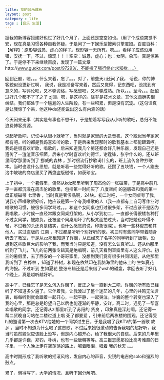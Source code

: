 ```yaml
---
title: 我的音乐成长
layout: post
catepory : life
tags : [音乐 生活]
---
```


据我的新博客搭建好也过了好几个月了，上面还是空空如也。（用了个成语突觉不安，现在真是习惯各种自我怀疑，于是问了一下娱乐型搜索引擎度娘。百度百科：【解释】：原形容诚恳、虚心的样子。现形容一无所有。嗯。。。看样子应该没用错，安抚一下，不过，惊现！！！空空：诚恳，虚心；也：女阴，象形。真是惊呆了。于是停不下来继续百度，发现了一篇文章http://www.guokr.com/post/97293/，不能搜了强行终止求知欲。。。）

回到正题，嗯。。。什么来着，忘了。。。对了，前些天zj还问了我，
话说，你的博客貌似没更新过啊，
我说，我是准备写来着，然后又觉得，记东西吧，没找到有意义的，写评论吧，又不够资格，写感想吧，又不够成熟。所以。。。至今。。。酝酿过好几个都不了了之了
zj回，嗯，是这样的。除非是技术文章，其他文章确实很纠结。我们都处于一个尴尬的人生阶段，有一些积累，但是没有沉淀。（这句话真是让我惊了个呆，他这种ds还能说出这么有内涵的话）

今天闲来无事（其实是有事也不想干），于是想着写写我从小听的歌吧，总归不能浪费博客资源。

说起听歌吧，记忆中从很小就听了，当时就是家里的大录音机，这个貌似当年家家都有吧。听的都是我妈喜欢听的歌，于是后来发现那时的歌我基本上都能跟着哼。我妈是很喜欢听歌，唱歌的，后来知道我几个舅还都会好几种乐器，发现自己还是遗传了一渣渣音乐细菌。后来小学时喜欢听刘德华，谢霆锋，张宇什么的，还从班里同学那里听到了 挪威的森林 ，那时很流行抄歌词什么的，班上流传各种抄歌本。当时也没什么思想，就是听着一些觉得好听的歌。还攒了五块钱，一个人跑去洛中坡坡的商店里买了两盘盗版磁带，如获珍宝。

上了初中，一个暑假里，偶然从kdz那里听到了周杰伦的一张磁带，于是高中前几乎一直都沉浸在周杰伦的歌里，包括第一时间买了 八度空间 的盗版碟和我的第一盘正版磁带 七里香 ，当时真是奢侈品啊，24块。初二时吧，一个女同桌夸了我，说我小声唱歌很好听，她应该是第一个夸我唱歌的人（我一直都有上自习写作业时唱歌的习惯，被很多同学骂过。。。和这个女同桌也打过很多架，不过应该不是因为我唱歌，小时候一直经常跟女同桌打架的，从小学到初二，一直都长得很矮各种打不过女同学，被欺负。还被这个同桌用坏了的板凳面拍过头，当时把她也吓得不轻，不过我的头还真是结实，没什么感觉的说，印象很深）。也听一些林俊杰和其他人，买过盗版的 江南 ，不过都是听听个别好听的歌。初三时有些同学带着随身听去了教室，于是从zz那里知道了许巍，从已经忘了名字的同学听到了唐朝，没想到这些歌巨大的影响了我，而我当时只是知道，没有怎么认真听过。还从th那里听到了飞儿，飞儿的前两张专辑真是绝唱啊，前几天看到豆瓣里有人这么评价。初三的暑假里，去了西安的一个哥哥家里，没想到我们竟有很多共同话题，从他那里我听到了 白桦林 ，知道了朴树，和现在依然印在我脑海里的他床上的 生如夏花 的海报。不过听到 生如夏花 整张专辑还是后来借了wsh的磁盘，拿回去听了好几个晚上，真是越听越好听。

高中了，已经忘了是怎么沉入许巍了，反正之后一直到大二吧，许巍的所有歌已经听了不知道多少遍了。它伴着我，让我渡过了整个迷茫的几年，心里的共鸣无法言表，每每听到就会跟着一起开心，一起平静，一起哭泣。许巍的整个转变也深入了我的心里，那是总是盼望自己以后也能逐渐的平静，安详。高二时，遇见了一帮喜欢唱歌的同学，还记得从zl那里听到了苏阳的 贤良 ，印象真是深刻啊。还记得一帮二货晚自习站在二楼过道上唱 死了都要爱 ，引来前后两栋楼的围观。还记得受hj的邀请第一次去KTV给她的一个同学过生日，于是我唱了我KTV的第一首歌 故乡 ，当时不知道为什么唱了这首歌，不过后来她很激动的告诉我唱的超好听，我当时虽然貌似应该脸上没写，但是内心超开心，给了我很大的自信。后来的几年里几乎都是许巍，郑钧，朴树，也有一些唐朝等等。高三报志愿那段比高考难熬的日子里，一个人晚上走在空荡荡的路上，喊着眼泪，唱着 我的秋天 。。。

高中时期形成了我听歌的摇滚风格，发自内心的声音，尖锐的电吉他solo和强烈的鼓点。

累了，懒得写了，大学的情况，且听下回分解吧。
